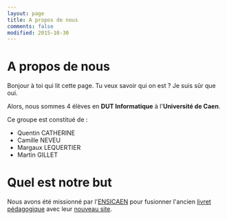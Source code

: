 ```yaml
---
layout: page
title: A propos de nous
comments: false
modified: 2015-10-30
---
```


# A propos de nous
Bonjour à toi qui lit cette page. Tu veux savoir qui on est ? Je suis sûr que oui.

Alors, nous sommes 4 élèves en **DUT Informatique** à l'**Université de Caen**.

Ce groupe est constitué de :

- Quentin CATHERINE
- Camille NEVEU
- Margaux LEQUERTIER
- Martin GILLET

# Quel est notre but
Nous avons été missionné par l'[ENSICAEN](http://www.ensicaen.fr) pour fusionner l'ancien [livret pédagogique](http://livretpedagogique.ensicaen.fr/pages/index.php) avec leur [nouveau site](http://maquette.ensicaen.fr).
